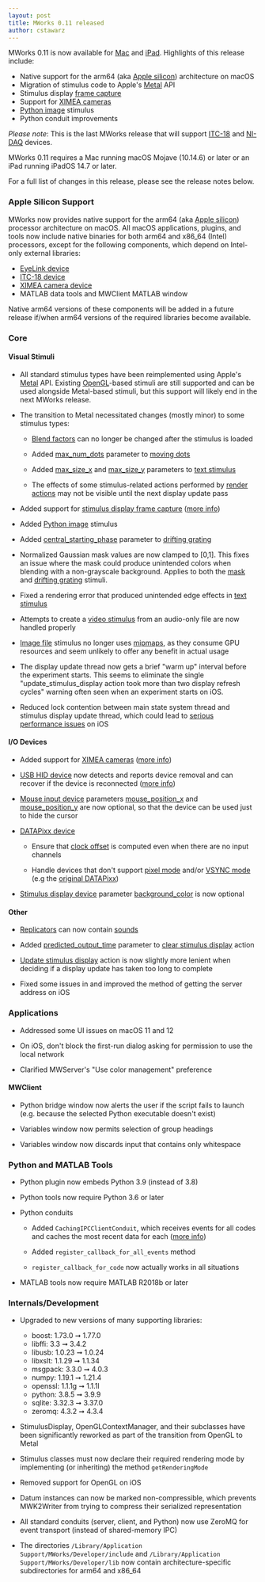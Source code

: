 ```yaml
---
layout: post
title: MWorks 0.11 released
author: cstawarz
---
```


MWorks 0.11 is now available for [Mac](https://s3.amazonaws.com/mworks-downloads/release/MWorks-0.11.dmg) and [iPad](https://apps.apple.com/app/mworks/id1389408331).  Highlights of this release include:

* Native support for the arm64 (aka [Apple silicon](https://support.apple.com/en-us/HT211814)) architecture on macOS
* Migration of stimulus code to Apple's [Metal](https://developer.apple.com/metal/) API
* Stimulus display [frame capture](/documentation/0.11/components/stimulus_display.html#capture-format)
* Support for [XIMEA cameras](/documentation/0.11/components/ximea_camera_device.html)
* [Python image](/documentation/0.11/components/python_image_stimulus.html) stimulus
* Python conduit improvements

*Please note*: This is the last MWorks release that will support [ITC-18](/documentation/0.11/components/itc_18_io_device.html) and [NI-DAQ](/documentation/0.11/components/nidaq_device.html) devices.

MWorks 0.11 requires a Mac running macOS Mojave (10.14.6) or later or an iPad running iPadOS 14.7 or later.

For a full list of changes in this release, please see the release notes below.


### Apple Silicon Support

MWorks now provides native support for the arm64 (aka [Apple silicon](https://support.apple.com/en-us/HT211814)) processor architecture on macOS.  All macOS applications, plugins, and tools now include native binaries for both arm64 and x86_64 (Intel) processors, except for the following components, which depend on Intel-only external libraries:

* [EyeLink device](/documentation/0.11/components/eyelink_device.html)
* [ITC-18 device](/documentation/0.11/components/itc_18_io_device.html)
* [XIMEA camera device](/documentation/0.11/components/ximea_camera_device.html)
* MATLAB data tools and MWClient MATLAB window

Native arm64 versions of these components will be added in a future release if/when arm64 versions of the required libraries become available.


### Core


#### Visual Stimuli

* All standard stimulus types have been reimplemented using Apple's [Metal](https://developer.apple.com/metal/) API.  Existing [OpenGL](https://www.opengl.org)-based stimuli are still supported and can be used alongside Metal-based stimuli, but this support will likely end in the next MWorks release.

* The transition to Metal necessitated changes (mostly minor) to some stimulus types:

  * [Blend factors](/documentation/0.11/components/rectangle_stimulus.html#source-blend-factor) can no longer be changed after the stimulus is loaded

  * Added [max_num_dots](/documentation/0.11/components/moving_dots.html#max-num-dots) parameter to [moving dots](/documentation/0.11/components/moving_dots.html)

  * Added [max_size_x](/documentation/0.11/components/text_stimulus.html#max-size-x) and [max_size_y](/documentation/0.11/components/text_stimulus.html#max-size-y) parameters to [text stimulus](/documentation/0.11/components/text_stimulus.html)

  * The effects of some stimulus-related actions performed by [render actions](/documentation/0.11/components/render_actions.html) may not be visible until the next display update pass

* Added support for [stimulus display frame capture](/documentation/0.11/components/stimulus_display.html#capture-format) ([more info](https://mworks.tenderapp.com/discussions/suggestions/495))

* Added [Python image](/documentation/0.11/components/python_image_stimulus.html) stimulus

* Added [central_starting_phase](/documentation/0.11/components/drifting_grating_stimulus.html#central-starting-phase) parameter to [drifting grating](/documentation/0.11/components/drifting_grating_stimulus.html)

* Normalized Gaussian mask values are now clamped to [0,1].  This fixes an issue where the mask could produce unintended colors when blending with a non-grayscale background.  Applies to both the [mask](/documentation/0.11/components/mask_stimulus.html) and [drifting grating](/documentation/0.11/components/drifting_grating_stimulus.html) stimuli.

* Fixed a rendering error that produced unintended edge effects in [text stimulus](/documentation/0.11/components/text_stimulus.html)

* Attempts to create a [video stimulus](/documentation/0.11/components/video_stimulus.html) from an audio-only file are now handled properly

* [Image file](/documentation/0.11/components/image_stimulus.html) stimulus no longer uses [mipmaps](https://en.wikipedia.org/wiki/Mipmap), as they consume GPU resources and seem unlikely to offer any benefit in actual usage

* The display update thread now gets a brief "warm up" interval before the experiment starts.  This seems to eliminate the single "update_stimulus_display action took more than two display refresh cycles" warning often seen when an experiment starts on iOS.

* Reduced lock contention between main state system thread and stimulus display update thread, which could lead to [serious performance issues](https://mworks.tenderapp.com/discussions/problems/553) on iOS


#### I/O Devices

* Added support for [XIMEA cameras](/documentation/0.11/components/ximea_camera_device.html) ([more info](https://mworks.tenderapp.com/discussions/suggestions/499))

* [USB HID device](/documentation/0.11/components/usb_hid_device.html) now detects and reports device removal and can recover if the device is reconnected ([more info](https://mworks.tenderapp.com/discussions/problems/563))

* [Mouse input device](/documentation/0.11/components/mouse_input_device.html) parameters [mouse_position_x](/documentation/0.11/components/mouse_input_device.html#mouse-position-x) and [mouse_position_y](/documentation/0.11/components/mouse_input_device.html#mouse-position-y) are now optional, so that the device can be used just to hide the cursor

* [DATAPixx device](/documentation/0.11/components/datapixx_device.html)

  * Ensure that [clock offset](/documentation/0.11/components/datapixx_device.html#clock-offset-nanos) is computed even when there are no input channels

  * Handle devices that don't support [pixel mode](/documentation/0.11/components/datapixx_device.html#enable-dout-pixel-mode) and/or [VSYNC mode](/documentation/0.11/components/datapixx_device.html#enable-dout-vsync-mode) (e.g the [original DATAPixx](https://vpixx.com/products/datapixx/))

* [Stimulus display device](/documentation/0.11/components/stimulus_display.html) parameter [background_color](/documentation/0.11/components/stimulus_display.html#background-color) is now optional


#### Other

* [Replicators](/documentation/0.11/components/replicators.html) can now contain [sounds](/documentation/0.11/components/sounds.html)

* Added [predicted_output_time](/documentation/0.11/components/clear_stimulus_display.html#predicted-output-time) parameter to [clear stimulus display](/documentation/0.11/components/clear_stimulus_display.html) action

* [Update stimulus display](/documentation/0.11/components/update_stimulus_display.html) action is now slightly more lenient when deciding if a display update has taken too long to complete

* Fixed some issues in and improved the method of getting the server address on iOS


### Applications

* Addressed some UI issues on macOS 11 and 12

* On iOS, don't block the first-run dialog asking for permission to use the local network

* Clarified MWServer's "Use color management" preference


#### MWClient

* Python bridge window now alerts the user if the script fails to launch (e.g. because the selected Python executable doesn't exist)

* Variables window now permits selection of group headings

* Variables window now discards input that contains only whitespace


### Python and MATLAB Tools

* Python plugin now embeds Python 3.9 (instead of 3.8)

* Python tools now require Python 3.6 or later

* Python conduits

  * Added `CachingIPCClientConduit`, which receives events for all codes and caches the most recent data for each ([more info](https://mworks.tenderapp.com/discussions/questions/6102#comment_49262998))

  * Added `register_callback_for_all_events` method

  * `register_callback_for_code` now actually works in all situations

* MATLAB tools now require MATLAB R2018b or later


### Internals/Development

* Upgraded to new versions of many supporting libraries:

  * boost: 1.73.0 ➞ 1.77.0
  * libffi: 3.3 ➞ 3.4.2
  * libusb: 1.0.23 ➞ 1.0.24
  * libxslt: 1.1.29 ➞ 1.1.34
  * msgpack: 3.3.0 ➞ 4.0.3
  * numpy: 1.19.1 ➞ 1.21.4
  * openssl: 1.1.1g ➞ 1.1.1l
  * python: 3.8.5 ➞ 3.9.9
  * sqlite: 3.32.3 ➞ 3.37.0
  * zeromq: 4.3.2 ➞ 4.3.4

* StimulusDisplay, OpenGLContextManager, and their subclasses have been significantly reworked as part of the transition from OpenGL to Metal

* Stimulus classes must now declare their required rendering mode by implementing (or inheriting) the method `getRenderingMode`

* Removed support for OpenGL on iOS

* Datum instances can now be marked non-compressible, which prevents MWK2Writer from trying to compress their serialized representation

* All standard conduits (server, client, and Python) now use ZeroMQ for event transport (instead of shared-memory IPC)

* The directories `/Library/Application Support/MWorks/Developer/include` and `/Library/Application Support/MWorks/Developer/lib` now contain architecture-specific subdirectories for arm64 and x86_64
